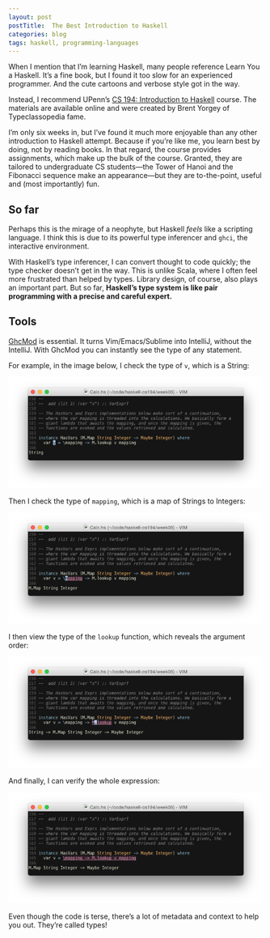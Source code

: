 ```yaml
---
layout: post
postTitle:  The Best Introduction to Haskell
categories: blog
tags: haskell, programming-languages
---
```


When I mention that I’m learning Haskell, many people reference Learn You a Haskell. It’s a fine book, but I found it too slow for an experienced programmer. And the cute cartoons and verbose style got in the way.

Instead, I recommend UPenn’s [CS 194: Introduction to Haskell](http://www.seas.upenn.edu/~cis194/spring13/) course. The materials are available online and were created by Brent Yorgey of Typeclassopedia fame.

I’m only six weeks in, but I’ve found it much more enjoyable than any other introduction to Haskell attempt. Because if you’re like me, you learn best by doing, not by reading books. In that regard, the course provides assignments, which make up the bulk of the course. Granted, they are tailored to undergraduate CS students—the Tower of Hanoi and the Fibonacci sequence make an appearance—but they are to-the-point, useful and (most importantly) fun.

## So far

Perhaps this is the mirage of a neophyte, but Haskell *feels* like a scripting language. I think this is due to its powerful type inferencer and `ghci`, the interactive environment.

With Haskell’s type inferencer, I can convert thought to code quickly; the type checker doesn’t get in the way. This is unlike Scala, where I often feel more frustrated than helped by types. Library design, of course, also plays an important part. But so far, **Haskell’s type system is like pair programming with a precise and careful expert.**

## Tools

[GhcMod](https://hackage.haskell.org/package/ghc-mod) is essential. It turns Vim/Emacs/Sublime into IntelliJ, without the IntelliJ. With GhcMod you can instantly see the type of any statement.

For example, in the image below, I check the type of `v`, which is a String:

<div class="some-padding"><img src="/images/the-best-introduction-to-haskell/type-check-0.png"/></div>

Then I check the type of `mapping`, which is a map of Strings to Integers:

<div class="some-padding"><img src="/images/the-best-introduction-to-haskell/type-check-1.png"/></div>

I then view the type of the `lookup` function, which reveals the argument order:

<div class="some-padding"><img src="/images/the-best-introduction-to-haskell/type-check-2.png"/></div>

And finally, I can verify the whole expression:

<div class="some-padding"><img src="/images/the-best-introduction-to-haskell/type-check-3.png"/></div>

Even though the code is terse, there’s a lot of metadata and context to help you out. They’re called types!
